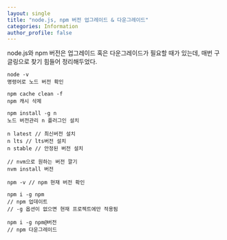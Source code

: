 ```yaml
---
layout: single
title: "node.js, npm 버전 업그레이드 & 다운그레이드"
categories: Information
author_profile: false
---
```


node.js와 npm 버전은 업그레이드 혹은 다운그레이드가 필요할 때가 있는데, 매번 구글링으로 찾기 힘들어 정리해두었다.

```
node -v
명령어로 노드 버전 확인

npm cache clean -f
npm 캐시 삭제

npm install -g n
노드 버전관리 n 플러그인 설치

n latest // 최신버전 설치
n lts // lts버전 설치
n stable // 안정된 버전 설치

// nvm으로 원하는 버전 깔기
nvm install 버전
```

```
npm -v // npm 현재 버전 확인

npm i -g npm
// npm 업데이트
// -g 옵션이 없으면 현재 프로젝트에만 적용됨

npm i -g npm@버전
// npm 다운그레이드
```
